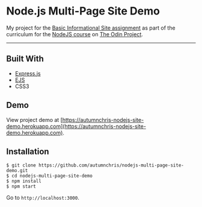 # Node.js Multi-Page Site Demo

My project for the [Basic Informational Site assignment](https://www.theodinproject.com/courses/nodejs/lessons/basic-informational-site) as part of the curriculum for the [NodeJS course](https://www.theodinproject.com/courses/nodejs) on [The Odin Project](https://www.theodinproject.com).

---

## Built With
* [Express.js](https://expressjs.com)
* [EJS](https://ejs.co)
* CSS3

## Demo

View project demo at [https://autumnchris-nodejs-site-demo.herokuapp.com](https://autumnchris-nodejs-site-demo.herokuapp.com).

## Installation

```
$ git clone https://github.com/autumnchris/nodejs-multi-page-site-demo.git
$ cd nodejs-multi-page-site-demo
$ npm install
$ npm start
```

Go to `http://localhost:3000`.
